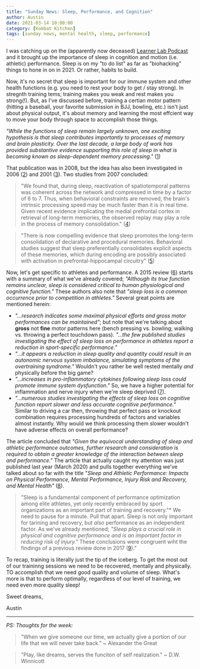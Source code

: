 ```yaml
---
title: "Sunday News: Sleep, Performance, and Cognition"
author: Austin
date: 2021-03-14 10:00:00
category: [Kombat Kitchen]
tags: [sunday news, mental health, sleep, performance]
---
```


I was catching up on the (apparently now deceased) [Learner Lab Podcast](https://trainugly.com/sleep-and-learning/) and it brought up the importance of sleep in cognition and motion (i.e. athletic) performance.  Sleep is on my "to do list" as far as "biohacking" things to hone in on in 2021.  Or rather, habits to build.

Now, it's no secret that sleep is important for our immune system and other health functions (e.g. you need to rest your body to get / stay strong).  In stregnth training tems; training makes you weak and rest makes you strong(!).  But, as I've discussed before, training a certian motor pattern (hitting a baseball, your favorite submission in BJJ, bowling, etc.) isn't just about physical output, it's about memory and learning the most effcient way to move your body through space to accomplish those things.

*"While the functions of sleep remain largely unknown, one exciting hypothesis is that sleep contributes importantly to processes of memory and brain plasticity. Over the last decade, a large body of work has provided substantive evidence supporting this role of sleep in what is becoming known as sleep-dependent memory processing."* ([1](https://pubmed.ncbi.nlm.nih.gov/18803104/))

That publication was in 2008, but the idea has also been investigated in 2006 ([2](https://pubmed.ncbi.nlm.nih.gov/16318592/)) and 2001 ([3](https://pubmed.ncbi.nlm.nih.gov/11343661/)).  Two studies from 2007 concluded:

> "We found that, during sleep, reactivation of spatiotemporal patterns was coherent across the network and compressed in time by a factor of 6 to 7. Thus, when behavioral constraints are removed, the brain's intrinsic processing speed may be much faster than it is in real time. Given recent evidence implicating the medial prefrontal cortex in retrieval of long-term memories, the observed replay may play a role in the process of memory consolidation." ([4](https://pubmed.ncbi.nlm.nih.gov/18006749/))

> "There is now compelling evidence that sleep promotes the long-term consolidation of declarative and procedural memories. Behavioral studies suggest that sleep preferentially consolidates explicit aspects of these memories, which during encoding are possibly associated with activation in prefrontal-hippocampal circuitry" ([5](https://pubmed.ncbi.nlm.nih.gov/17905642/))

Now, let's get specific to athletes and performance.  A 2015 review ([6](https://pubmed.ncbi.nlm.nih.gov/25315456/)) starts with a summary of what we've already covered; *"Although its true function remains unclear, sleep is considered critical to human physiological and cognitive function."*  These authors also note that *"sleep loss is a common occurrence prior to competition in athletes."*  Several great points are mentioned herein:

* *"...research indicates some maximal physical efforts and gross motor performances can be maintained"*; but note that we're talking about **gross** not **fine** motor patterns here (bench pressing vs. bowling; walking vs. throwing a perfect touchdown pass).  *"...the few published studies investigating the effect of sleep loss on performance in athletes report a reduction in sport-specific performance."*
* *"...it appears a reduction in sleep quality and quantity could result in an autonomic nervous system imbalance, simulating symptoms of the overtraining syndrome."*  Wouldn't you rather be well rested mentally *and* physically before the big game?
* *"...increases in pro-inflammatory cytokines following sleep loss could promote immune system dysfunction."*  So, we have a higher potential for inflammation and nerve injury when we're sleep deprived ([7](https://www.ncbi.nlm.nih.gov/pmc/articles/PMC2785020/)).
* *"...numerous studies investigating the effects of sleep loss on cognitive function report slower and less accurate cognitive performance."*  Similar to driving a car then, throwing that perfect pass or knockout combination requires processing hundreds of factors and variables almost instantly.  Why would we think processing them slower wouldn't have adverse effects on overall performance?

The article concluded that *"Given the equivocal understanding of sleep and athletic performance outcomes, further research and consideration is required to obtain a greater knowledge of the interaction between sleep and performance."*  The article that actually caught my attention was just published last year (March 2020) and pulls together everything we've talked about so far with the title "*Sleep and Athletic Performance: Impacts on Physical Performance, Mental Performance, Injury Risk and Recovery, and Mental Health"* ([8](https://pubmed.ncbi.nlm.nih.gov/32005349/)).

> "Sleep is a fundamental component of performance optimization among elite athletes, yet only recently embraced by sport organizations as an important part of training and recovery."*  We need to pause for a minute.  Pull that apart.  Sleep is not only important for tarining and recovery, but *also* performance as an independent factor.  As we've already mentioned; *"Sleep plays a crucial role in physical and cognitive performance and is an important factor in reducing risk of injury."*  These conclusions were congruent wiht the findings of a previous review done in 2017 ([9](https://pubmed.ncbi.nlm.nih.gov/29135639/))."

To recap, training is literally just the tip of the iceberg.  To get the most out of our traininng sessions we need to be recovered, mentally and physically.  TO accomplish that we need good quality and volume of sleep.  What's  more is that to perform optimally, regardless of our level of training, we need even more quality sleep!

Sweet dreams,

Austin

---

*PS:  Thoughts for the week:*

> "When we give someone our time, we actually give a portion of our life that we will never take back." ~ Alexander the Great

> "Play, like dreams, serves the funciton of self realization." ~ D.W. Winnicott
